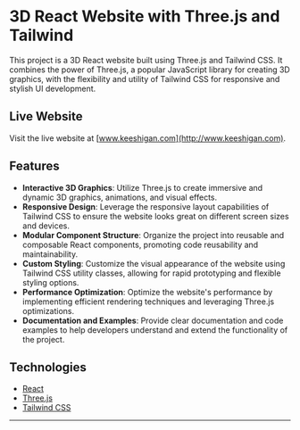 # 3D React Website with Three.js and Tailwind

This project is a 3D React website built using Three.js and Tailwind CSS. It combines the power of Three.js, a popular JavaScript library for creating 3D graphics, with the flexibility and utility of Tailwind CSS for responsive and stylish UI development.

## Live Website

Visit the live website at [www.keeshigan.com](http://www.keeshigan.com).

## Features

- **Interactive 3D Graphics**: Utilize Three.js to create immersive and dynamic 3D graphics, animations, and visual effects.
- **Responsive Design**: Leverage the responsive layout capabilities of Tailwind CSS to ensure the website looks great on different screen sizes and devices.
- **Modular Component Structure**: Organize the project into reusable and composable React components, promoting code reusability and maintainability.
- **Custom Styling**: Customize the visual appearance of the website using Tailwind CSS utility classes, allowing for rapid prototyping and flexible styling options.
- **Performance Optimization**: Optimize the website's performance by implementing efficient rendering techniques and leveraging Three.js optimizations.
- **Documentation and Examples**: Provide clear documentation and code examples to help developers understand and extend the functionality of the project.

## Technologies

- [React](https://reactjs.org)
- [Three.js](https://threejs.org)
- [Tailwind CSS](https://tailwindcss.com)

---
